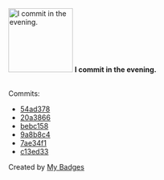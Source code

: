 <img src="https://my-badges.github.io/my-badges/evening-commits.png" alt="I commit in the evening." title="I commit in the evening." width="128">
<strong>I commit in the evening.</strong>
<br><br>

Commits:

- <a href="https://github.com/GeoGuess/GeoGuess/commit/54ad3784158992f56e01a54ef19a22e1bea9f7ab">54ad378</a>
- <a href="https://github.com/GeoGuess/demo/commit/20a3866f6b09b70e7b55114d69fe6ab50c0ef0ea">20a3866</a>
- <a href="https://github.com/GeoGuess/GeoGuess/commit/bebc158938d6d4adff322d4c9677107ebcc0ef99">bebc158</a>
- <a href="https://github.com/GeoGuess/GeoGuess/commit/9a8b8c468450963b288131bd9066816be8d087a5">9a8b8c4</a>
- <a href="https://github.com/GeoGuess/GeoGuess/commit/7ae34f186eeed50959b9af6eaebb86a44d7a36c5">7ae34f1</a>
- <a href="https://github.com/GeoGuess/GeoGuess/commit/c13ed3332e694c7fe217747fdff0f91040a98720">c13ed33</a>


Created by <a href="https://github.com/my-badges/my-badges">My Badges</a>